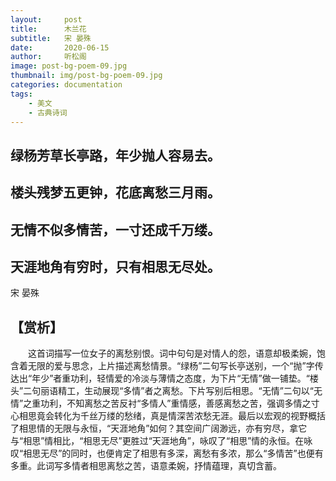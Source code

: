 ```yaml
---
layout:     post
title:      木兰花
subtitle:   宋 晏殊
date:       2020-06-15
author:     听松阁
image: post-bg-poem-09.jpg
thumbnail: img/post-bg-poem-09.jpg
categories: documentation
tags:
    - 美文
    - 古典诗词
---
```


## 绿杨芳草长亭路，年少抛人容易去。
## 楼头残梦五更钟，花底离愁三月雨。

## 无情不似多情苦，一寸还成千万缕。
## 天涯地角有穷时，只有相思无尽处。

宋 晏殊

## 【赏析】
　　这首词描写一位女子的离愁别恨。词中句句是对情人的怨，语意却极柔婉，饱含着无限的爱与思念，上片描述离愁情景。“绿杨”二句写长亭送别，一个“抛”字传达出“年少”者重功利，轻情爱的冷淡与薄情之态度，为下片“无情”做一铺垫。“楼头”二句丽语精工，生动展现“多情”者之离愁。下片写别后相思。“无情”二句以“无情”之重功利，不知离愁之苦反衬“多情人”重情感，善感离愁之苦，强调多情之寸心相思竟会转化为千丝万缕的愁绪，真是情深苦浓愁无涯。最后以宏观的视野概括了相思情的无限与永恒，“天涯地角”如何？其空间广阔渺远，亦有穷尽，拿它与“相思”情相比，“相思无尽”更胜过“天涯地角”，咏叹了“相思”情的永恒。在咏叹“相思无尽”的同时，也便肯定了相思有多深，离愁有多浓，那么“多情苦”也便有多重。此词写多情者相思离愁之苦，语意柔婉，抒情蕴理，真切含蓄。
  
